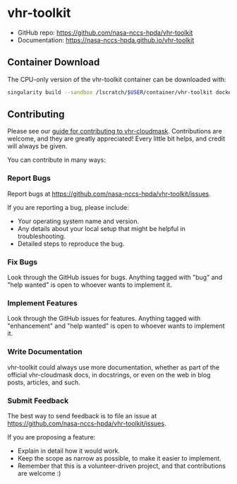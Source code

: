 # vhr-toolkit

- GitHub repo: https://github.com/nasa-nccs-hpda/vhr-toolkit
- Documentation: https://nasa-nccs-hpda.github.io/vhr-toolkit

## Container Download

The CPU-only version of the vhr-toolkit container can be downloaded with:

```bash
singularity build --sandbox /lscratch/$USER/container/vhr-toolkit docker://nasanccs/vhr-toolkit:cpu
```

## Contributing

Please see our [guide for contributing to vhr-cloudmask](CONTRIBUTING.md). Contributions
are welcome, and they are greatly appreciated! Every little bit helps, and credit will
always be given.

You can contribute in many ways:

### Report Bugs

Report bugs at https://github.com/nasa-nccs-hpda/vhr-toolkit/issues.

If you are reporting a bug, please include:
- Your operating system name and version.
- Any details about your local setup that might be helpful in troubleshooting.
- Detailed steps to reproduce the bug.

### Fix Bugs

Look through the GitHub issues for bugs. Anything tagged with "bug" and
"help wanted" is open to whoever wants to implement it.

### Implement Features

Look through the GitHub issues for features. Anything tagged with "enhancement" and "help wanted" is
open to whoever wants to implement it.

### Write Documentation

vhr-toolkit could always use more documentation, whether as part of the official vhr-cloudmask docs,
in docstrings, or even on the web in blog posts, articles, and such.

### Submit Feedback

The best way to send feedback is to file an issue at https://github.com/nasa-nccs-hpda/vhr-toolkit/issues.

If you are proposing a feature:
- Explain in detail how it would work.
- Keep the scope as narrow as possible, to make it easier to implement.
- Remember that this is a volunteer-driven project, and that contributions are welcome :)
